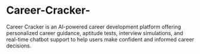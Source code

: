 # Career-Cracker-
Career Cracker is an AI-powered career development platform offering personalized career guidance, aptitude tests, interview simulations, and real-time chatbot support to help users make confident and informed career decisions.
